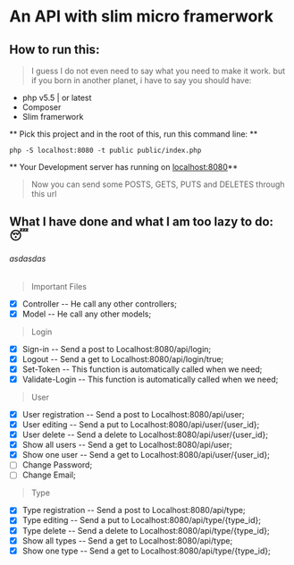 # An API with slim micro framerwork
## How to run this:
> I guess I do not even need to say what you need to make it work.
but if you born in another planet, i have to say you should have:
- php v5.5 | or latest
- Composer
- Slim framerwork

** Pick this project and in the root of this, run this command line: **
```
php -S localhost:8080 -t public public/index.php
```

** Your Development server has running on [localhost:8080](localhost:8080)**

> Now you can send some POSTS, GETS, PUTS and DELETES through this url

## What I have done and what I am too lazy to do: :sleeping:

###### asdasdas
> Important Files

- [x] Controller -- He call any other controllers;
- [x] Model -- He call any other models;

>Login

- [x] Sign-in -- Send a post to Localhost:8080/api/login;
- [x] Logout -- Send a get to Localhost:8080/api/login/true;
- [x] Set-Token -- This function is automatically called when we need;
- [x] Validate-Login -- This function is automatically called when we need;

> User

- [x] User registration -- Send a post to Localhost:8080/api/user;
- [x] User editing -- Send a put to Localhost:8080/api/user/{user_id};
- [x] User delete -- Send a delete to Localhost:8080/api/user/{user_id};
- [x] Show all users -- Send a get to Localhost:8080/api/user;
- [x] Show one user -- Send a get to Localhost:8080/api/user/{user_id};
- [ ] Change Password;
- [ ] Change Email;

> Type

- [x] Type registration -- Send a post to Localhost:8080/api/type;
- [x] Type editing -- Send a put to Localhost:8080/api/type/{type_id};
- [x] Type delete -- Send a delete to Localhost:8080/api/type/{type_id};
- [x] Show all types -- Send a get to Localhost:8080/api/type;
- [x] Show one type -- Send a get to Localhost:8080/api/type/{type_id};
